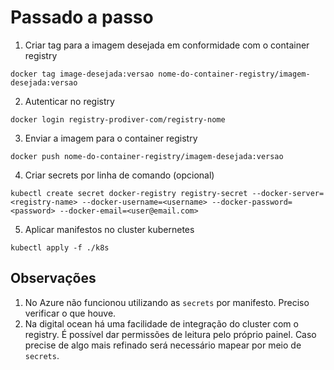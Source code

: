 # Passado a passo

1. Criar tag para a imagem desejada em conformidade com o container registry
```
docker tag image-desejada:versao nome-do-container-registry/imagem-desejada:versao
```
2. Autenticar no registry
```
docker login registry-prodiver-com/registry-nome
```

3. Enviar a imagem para o container registry
```
docker push nome-do-container-registry/imagem-desejada:versao
```

4. Criar secrets por linha de comando (opcional)
```
kubectl create secret docker-registry registry-secret --docker-server=<registry-name> --docker-username=<username> --docker-password=<password> --docker-email=<user@email.com>
```

5. Aplicar manifestos no cluster kubernetes
```
kubectl apply -f ./k8s
```

## Observações
1. No Azure não funcionou utilizando as `secrets` por manifesto. Preciso verificar o que houve.
2. Na digital ocean há uma facilidade de integração do cluster com o registry. É possível dar permissões de leitura pelo próprio painel. Caso precise de algo mais refinado será necessário mapear por meio de `secrets`.